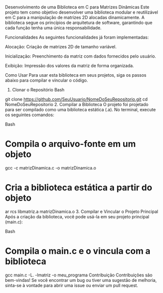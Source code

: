 Desenvolvimento de uma Biblioteca em C para Matrizes Dinâmicas
Este projeto tem como objetivo desenvolver uma biblioteca modular e reutilizável em C para a manipulação de matrizes 2D alocadas dinamicamente. A biblioteca segue os princípios de arquitetura de software, garantindo que cada função tenha uma única responsabilidade.

Funcionalidades
As seguintes funcionalidades já foram implementadas:

Alocação: Criação de matrizes 2D de tamanho variável.

Inicialização: Preenchimento da matriz com dados fornecidos pelo usuário.

Exibição: Impressão dos valores da matriz de forma organizada.

Como Usar
Para usar esta biblioteca em seus projetos, siga os passos abaixo para compilar e vincular o código.

1. Clonar o Repositório
Bash

git clone https://github.com/SeuUsuario/NomeDoSeuRepositorio.git
cd NomeDoSeuRepositorio
2. Compilar a Biblioteca
O projeto foi projetado para ser compilado como uma biblioteca estática (.a). No terminal, execute os seguintes comandos:

Bash

# Compila o arquivo-fonte em um objeto
gcc -c matrizDinamica.c -o matrizDinamica.o

# Cria a biblioteca estática a partir do objeto
ar rcs libmatriz.a matrizDinamica.o
3. Compilar e Vincular o Projeto Principal
Após a criação da biblioteca, você pode usá-la em seu projeto principal (main.c):

Bash

# Compila o main.c e o vincula com a biblioteca
gcc main.c -L. -lmatriz -o meu_programa
Contribuição
Contribuições são bem-vindas! Se você encontrar um bug ou tiver uma sugestão de melhoria, sinta-se à vontade para abrir uma issue ou enviar um pull request.

